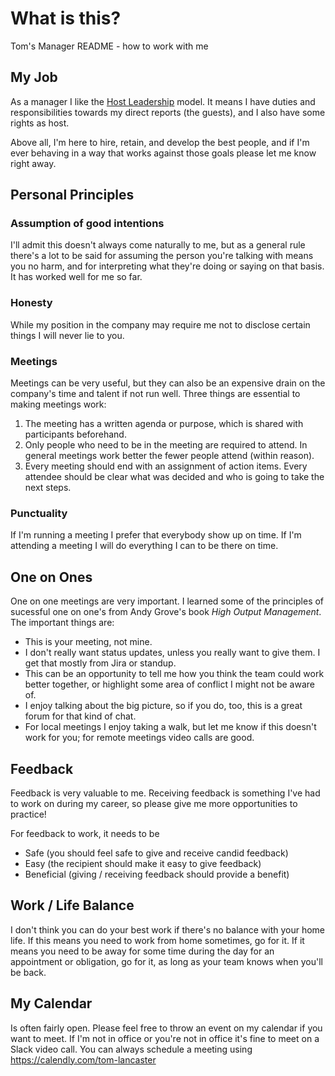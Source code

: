 # What is this?

Tom's Manager README - how to work with me


## My Job

As a manager I like the [Host Leadership](https://www.infoq.com/articles/host-leadership-agile) model. It means I have duties and responsibilities towards my direct reports (the guests), and I also have some rights as host. 

Above all, I'm here to hire, retain, and develop the best people, and if I'm ever behaving in a way that works against those goals please let me know right away.

## Personal Principles

### Assumption of good intentions

I'll admit this doesn't always come naturally to me, but as a general rule there's a lot to be said for assuming the person you're talking with means you no harm, and for interpreting what they're doing or saying on that basis. It has worked well for me so far.

### Honesty

While my position in the company may require me not to disclose certain things I will never lie to you.

### Meetings

Meetings can be very useful, but they can also be an expensive drain on the company's time and talent if not run well. Three things are essential to making meetings work:

1. The meeting has a written agenda or purpose, which is shared with participants beforehand.
2. Only people who need to be in the meeting are required to attend. In general meetings work better the fewer people attend (within reason).
3. Every meeting should end with an assignment of action items. Every attendee should be clear what was decided and who is going to take the next steps.

### Punctuality

If I'm running a meeting I prefer that everybody show up on time. If I'm attending a meeting I will do everything I can to be there on time.


## One on Ones

One on one meetings are very important. I learned some of the principles of sucessful one on one's from Andy Grove's book _High Output Management_. The important things are:

* This is your meeting, not mine.
* I don't really want status updates, unless you really want to give them. I get that mostly from Jira or standup.
* This can be an opportunity to tell me how you think the team could work better together, or highlight some area of conflict I might not be aware of.
* I enjoy talking about the big picture, so if you do, too, this is a great forum for that kind of chat.
* For local meetings I enjoy taking a walk, but let me know if this doesn't work for you; for remote meetings video calls are good.


## Feedback

Feedback is very valuable to me. Receiving feedback is something I've had to work on during my career, so please give me more opportunities to practice!

For feedback to work, it needs to be

* Safe (you should feel safe to give and receive candid feedback)
* Easy (the recipient should make it easy to give feedback)
* Beneficial (giving / receiving feedback should provide a benefit)

## Work / Life Balance

I don't think you can do your best work if there's no balance with your home life. If this means you need to work from home sometimes, go for it. If it means you need to be away for some time during the day for an appointment or obligation, go for it, as long as your team knows when you'll be back.
 
## My Calendar

Is often fairly open. Please feel free to throw an event on my calendar if you want to meet. If I'm not in office or you're not in office it's fine to meet on a Slack video call. You can always schedule a meeting using https://calendly.com/tom-lancaster
